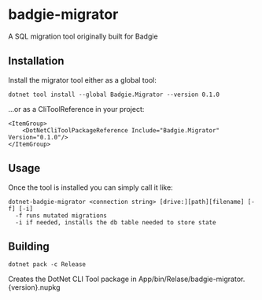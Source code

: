 # badgie-migrator
A SQL migration tool originally built for Badgie

## Installation
Install the migrator tool either as a global tool:

```
dotnet tool install --global Badgie.Migrator --version 0.1.0
```

...or as a CliToolReference in your project:

```
<ItemGroup>
    <DotNetCliToolPackageReference Include="Badgie.Migrator"  Version="0.1.0"/>
</ItemGroup>
```

## Usage
Once the tool is installed you can simply call it like:

```
dotnet-badgie-migrator <connection string> [drive:][path][filename] [-f] [-i]
  -f runs mutated migrations
  -i if needed, installs the db table needed to store state
```

## Building

```
dotnet pack -c Release
```

Creates the DotNet CLI Tool package in App/bin/Relase/badgie-migrator.{version}.nupkg
